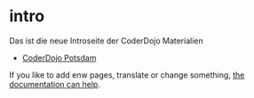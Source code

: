 # intro
Das ist die neue Introseite der CoderDojo Materialien

- [CoderDojo Potsdam](potsdam.html)

If you like to add enw pages, translate or change something, [the documentation can help][documentation].

[documentation]: https://github.com/CoderDojoPotsdam/intro/blob/master/_docs
